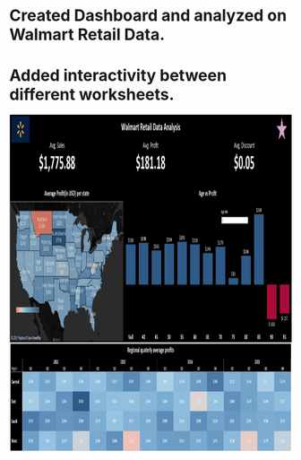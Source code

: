 # Created Dashboard and analyzed on Walmart Retail Data.
# Added interactivity between different worksheets.
<img align="center" src="https://github.com/ArjunKadivar/Tableau-project/blob/main/image.png" width="8000" height="600">
